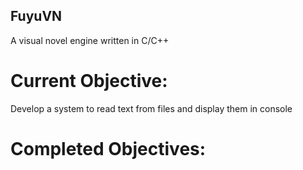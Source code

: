 ## FuyuVN
A visual novel engine written in C/C++  

# Current Objective:  
Develop a system to read text from files and display them in console

# Completed Objectives:  